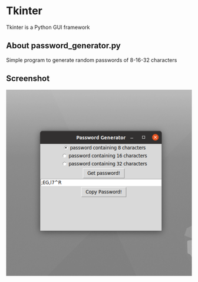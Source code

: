 # Tkinter 

Tkinter is a Python GUI framework

## About password_generator.py

Simple program to generate random passwords of 8-16-32 characters

## Screenshot
![img](img.png)

